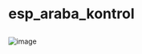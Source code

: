 # esp_araba_kontrol

## 
![image](https://user-images.githubusercontent.com/61223169/129993890-bb986da5-8c58-4cc4-afdb-29c7fd1e7e20.png)

